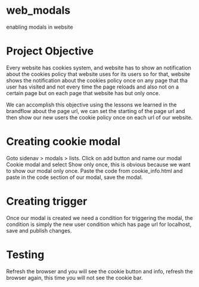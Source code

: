 
# web_modals
enabling modals in website

# Project Objective
Every website has cookies system, and website has to show an notification about the cookies policy
that website uses for its users so for that, website shows the notification about the cookies
policy once on any page that tha user has visited and not every time the page reloads and also
not on a certain page but on each page that website has but only once.

We can accomplish this objective using the lessons we learned in the brandflow about the page url,
we can set the starting of the page url and then show our new users the cookie policy once on each
url of our website.

# Creating cookie modal
Goto sidenav > modals > lists. Click on add button and name our modal Cookie modal and select Show
only once, this is obvious because we want to show our modal only once. Paste the code from
cookie_info.html and paste in the code section of our modal, save the modal.

# Creating trigger
Once our modal is created we need a condition for triggering the modal, the condition is simply 
the new user condition which has page url for localhost, save and publish changes.

# Testing
Refresh the browser and you will see the cookie button and info, refresh the browser again, this 
time you will not see the cookie bar.